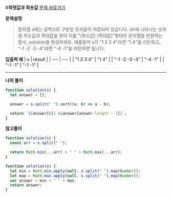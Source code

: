 #**최댓값과 최솟값**
[문제 바로가기](https://school.programmers.co.kr/learn/courses/30/lessons/12939)

**문제설명**

> 문자열 s에는 공백으로 구분된 숫자들이 저장되어 있습니다. str에 나타나는 숫자 중 최소값과 최대값을 찾아 이를 "(최소값) (최대값)"형태의 문자열을 반환하는 함수, solution을 완성하세요.
> 예를들어 s가 "1 2 3 4"라면 "1 4"를 리턴하고, "-1 -2 -3 -4"라면 "-4 -1"을 리턴하면 됩니다.

**입출력 예**
| s | result |
| --- | --- |
| "1 2 3 4" | "1 4" |
| "-1 -2 -3 -4" | "-4 -1" |
| "-1 -1" | "-1 -1" |

---

**나의 풀이**

```javascript
function solution(s) {
  let answer = [];

  answer = s.split(" ").sort((a, b) => a - b);

  return `${answer[0]} ${answer[answer.length - 1]}`;
}
```

**참고풀이**

```javascript
function solution(s) {
  const arr = s.split(" ");

  return Math.min(...arr) + " " + Math.max(...arr);
}
```

```javascript
function solution(s) {
  let min = Math.min.apply(null, s.split(" ").map(Number));
  let max = Math.max.apply(null, s.split(" ").map(Number));
  var answer = min + " " + max;
  return answer;
}
```
